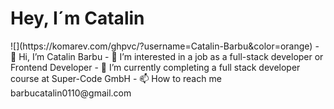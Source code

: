 <h1>Hey, I´m Catalin</h1>
![](https://komarev.com/ghpvc/?username=Catalin-Barbu&color=orange)
- 👋 Hi, I’m Catalin Barbu
- 👀 I’m interested in a job as a full-stack developer or Frontend Developer
- 🌱 I’m currently completing a full stack developer course at Super-Code GmbH
- 📫 How to reach me barbucatalin0110@gmail.com


<!---
CatalinBarbu/CatalinBarbu is a ✨ special ✨ repository because its `README.md` (this file) appears on your GitHub profile.
You can click the Preview link to take a look at your changes.
--->
